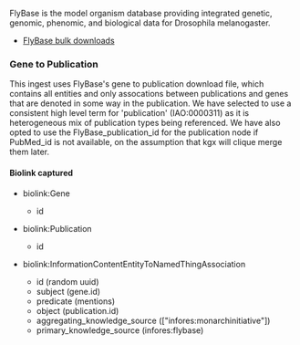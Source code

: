 FlyBase is the model organism database providing integrated genetic, genomic, phenomic, and biological data for Drosophila melanogaster.

* [FlyBase bulk downloads](http://flybase.org/downloads/bulkdata)

### Gene to Publication

This ingest uses FlyBase's gene to publication download file, which contains all entities and only assocations between publications and genes that are denoted in some way in the publication. We have selected to use a consistent high level term for 'publication' (IAO:0000311) as it is heterogeneous mix of publication types being referenced. We have also opted to use the FlyBase_publication_id for the publication node if PubMed_id is not available, on the assumption that kgx will clique merge them later.

#### Biolink captured

* biolink:Gene
    * id

* biolink:Publication
    * id

* biolink:InformationContentEntityToNamedThingAssociation
    * id (random uuid)
    * subject (gene.id)
    * predicate (mentions)
    * object (publication.id)
    * aggregating_knowledge_source (["infores:monarchinitiative"])
    * primary_knowledge_source (infores:flybase)
